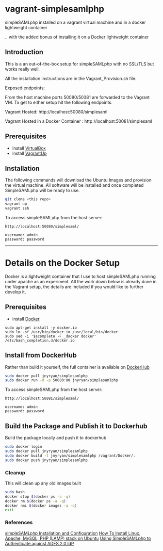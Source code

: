 # vagrant-simplesamlphp

simpleSAMLphp installed on a vagrant virtual machine and in a docker lightweight container

.. with the added bonus of installing it on a [Docker](https://www.docker.com/) lightweight container

## Introduction

This is a an out-of-the-box setup for simpleSAMLphp with no SSL/TLS but works really well.

All the installation instructions are in the Vagrant_Provision.sh file.

Exposed endpoints:

From the host machine ports 50080/50081 are forwarded to the Vagrant VM. To get
to either setup hit the following endpoints.

Vagrant Hosted: http://localhost:50080/simplesaml

Vagrant Hosted in a Docker Container : http://localhost:50081/simplesaml

## Prerequisites
  - Install [VirtualBox](https://www.virtualbox.org/)
  - Install [VagrantUp](http://www.vagrantup.com/)

## Installation

The following commands will download the Ubuntu Images and provision the virtual
machine. All software will be installed and once completed SimpleSAMLphp will
be ready to use.

``` bash
git clone <this repo>
vagrant up
vagrant ssh
```

To access simpleSAMLphp from the host server:

```
http://localhost:50080/simplesaml/

username: admin
password: password

```

---

# Details on the Docker Setup

Docker is a lightweight container that I use to host simpleSAMLphp running under
apache as an experiment. All the work down below is already done in the Vagrant
setup, the details are included if you would like to further develop it.

## Prerequisites

  - Install [Docker](https://www.docker.com/)
  ```
  sudo apt-get install -y docker.io
  sudo ln -sf /usr/bin/docker.io /usr/local/bin/docker
  sudo sed -i '$acomplete -F _docker docker' /etc/bash_completion.d/docker.io
  ```

## Install from DockerHub

Rather than build it yourself, the full container is available on [DockerHub](http://hub.docker.com)

``` bash
sudo docker pull jnyryan/simplesamlphp
sudo docker run -d -p 50080:80 jnyryan/simplesamlphp
```

To access simpleSAMLphp from the host server:

```
http://localhost:50081/simplesaml/

username: admin
password: password

```


## Build the Package and Publish it to Dockerhub

Build the package locally and push it to dockerhub

``` bash
sudo docker login
sudo docker pull jnyryan/simplesamlphp
sudo docker build -t jnyryan/simplesamlphp /vagrant/Docker/.
sudo docker push jnyryan/simplesamlphp
```

### Cleanup

This will clean up any old images built

``` bash
sudo bash
docker stop $(docker ps -a -q)
docker rm $(docker ps -a -q)
docker rmi $(docker images -a -q)
exit

```



### References

[simpleSAMLphp Installation and Configuration](https://simplesamlphp.org/docs/stable/simplesamlphp-install)
[How To Install Linux, Apache, MySQL, PHP (LAMP) stack on Ubuntu](https://www.digitalocean.com/community/tutorials/how-to-install-linux-apache-mysql-php-lamp-stack-on-ubuntu)
[Using SimpleSAMLphp to Authenticate against ADFS 2.0 IdP](https://groups.google.com/forum/#!msg/simplesamlphp/I8IiDpeKSvY/URSlh-ssXQ4J)
